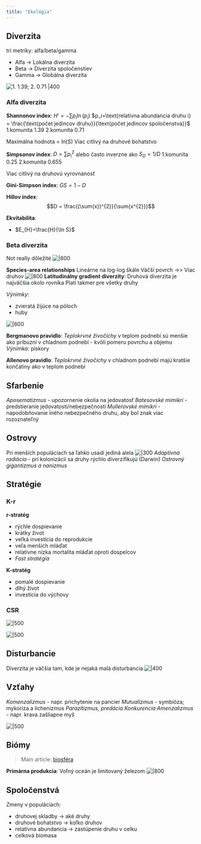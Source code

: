 ```yaml
---
title: "Ekológia"
---
```



## Diverzita
tri metriky: alfa/beta/gamma

- Alfa -> Lokálna diverzita
- Beta -> Diverzita spoločenstiev
- Gamma -> Globálna diverzita

![1. 1.39; 2. 0.71 |400](attachments/index-diverzity.png)

### Alfa diverzita
**Shannonov index**:
$H'=-\sum{p_i\ln(p_i)}$
$p_i=\text{relatívna abundancia druhu i} = \frac{\text{počet jedincov druhu}}{\text{počet jedincov spoločenstva}}$
1.komunita 1.39
2.komunita 0.71

Maximálna hodnota = ln(S)
Viac citlivý na druhové bohatstvo

**Simpsonov index**:
$D=\sum{p_i^2}$ 
alebo často inverzne ako $S_D = 1/D$
1.komunita 0.25
2.komunita 0.655

Viac citlivý na druhovú vyrovnanosť

**Gini-Simpson index**:
$GS=1-D$

**Hillov index**:
$$D = \frac{(\sum{x})^{2}}{\sum{x^{2}}}$$

**Ekvitabilita**:
- $E_{H}=\frac{H}{\ln S}$

### Beta diverzita
Not really dôležité
![|600](attachments/beta.png)

**Species-area relationships**
Lineárne na log-log škále
Väčší povrch ->> Viac druhov
![|800](attachments/s-a-relationships.png)
**Latitudinálny gradient diverzity**:
Druhová diverzita je najväčšia okolo rovníka
Platí takmer pre všetky druhy

*Výnimky*:
- zvieratá žijúce na póloch
- huby

![|600](attachments/latitudálny-gradient-diverzity.png)

**Bergmanovo pravidlo**:
*Teplokrvné živočíchy* v teplom podnebí sú menšie ako príbuzní v chladnom podnebí
	- kvôli pomeru povrchu a objemu
*Výnimka*: piskory

**Allenovo pravidlo**:
*Teplokrvné živočíchy* v chladnom podnebí majú kratšie končatiny ako v teplom podnebí

## Sfarbenie

*Aposematizmus* - upozornenie okolia na jedovatosť
*Batesovské mimikri* - predstieranie jedovatosti/nebezpečnosti
*Mullerovské mimikri* - napodobňovanie iného nebezpečného druhu, aby bol znak viac rozoznateľný

## Ostrovy

Pri menších populáciach sa ľahko usadí jediná alela
![|300](attachments/alely.png)
*Adaptívna radiácia* - pri kolonizácii sa druhy rýchlo diverzifikujú (Darwin)
*Ostrovný gigantizmus a nanizmus*

## Stratégie
### K-r
**r-stratég** 
- rýchle dospievanie
- krátky život
- veľká investícia do reprodukcie
- veľa menších mláďat
- relatívne nízka mortalita mláďat oproti dospelcov
- *Fast stratégia*

**K-stratég**
- pomalé dospievanie
- dlhý život
- investícia do výchovy

### CSR
![|500](attachments/csr.png)

![|500](attachments/csr-priklady.png)

## Disturbancie
Diverzita je väčšia tam, kde je nejaká malá disturbancia
![|400](attachments/disturbancia.png)

## Vzťahy
*Komenzalizmus* - napr. prichytenie na pancier
*Mutualizmus* - symbióza; mykoríza a lichenizmus
*Parazitizmus, predácia*
*Konkurencia*
*Amenzalizmus* - napr. krava zašliapne myš

![|500](attachments/vztahy-ekologia.png)

## Biómy
> Main article: [biosféra](geo/biosféra.md)

**Primárna produkcia**:
Voľný oceán je limitovaný železom
![|800](attachments/primarna-produkcia.png)

## Spoločenstvá

Zmeny v populáciach:
- druhovej skladby -> aké druhy
- druhové bohatstvo -> koľko druhov
- relatívna abundancia -> zastúpenie druhu v celku
- celková biomasa